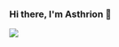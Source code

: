 ### Hi there, I'm Asthrion 👋

![](https://github-readme-stats.vercel.app/api?username=Asthrion-a11y&count_private=true&show_icons=true&hide_border=true&include_all_commits=true&theme=tokyonight&custom_title=GitHub%20Stats)
